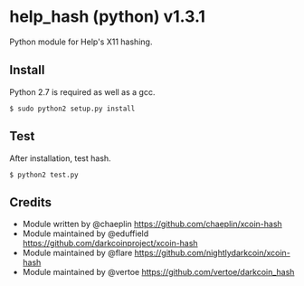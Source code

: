 help_hash (python) v1.3.1
===========================

Python module for Help's X11 hashing.


Install
-------

Python 2.7 is required as well as a gcc.

    $ sudo python2 setup.py install


Test
-------

After installation, test hash.

    $ python2 test.py

Credits
-------

* Module written by @chaeplin https://github.com/chaeplin/xcoin-hash
* Module maintained by @eduffield https://github.com/darkcoinproject/xcoin-hash
* Module maintained by @flare https://github.com/nightlydarkcoin/xcoin-hash
* Module maintained by @vertoe https://github.com/vertoe/darkcoin_hash
